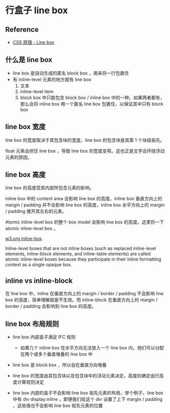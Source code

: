 # 行盒子 line box

## Reference

- [CSS 原理 - Line box](https://yachen168.github.io/article/LineBox.html)

## 什么是 line box

- line box 是自动生成的匿名 block box ，用来将一行包裹住
- 有 inline-level 元素的地方就有 line box
  1. 文本
  2. inline-level item
  3. block box 中只能包含 block box / inline box 中的一种。如果两者都有，那么会将 inline box 用一个匿名 line box 包裹住，以保证其中只有 block box

## line box 宽度

line box 的宽度取决于其包含块的宽度。line box 的包含块是其第 1 个块级祖先。

float 元素会挤压 line box ，导致 line box 的宽度变窄。这也正是文字会环绕浮动元素的原因。

## line box 高度

line box 的高度受其内部所包含元素的影响。

inline box 中的 content area 会影响 line box 的高度。inline box 垂直方向上的 margin / padding 并不会影响 line box 的高度，inline box 水平方向上的 margin / padding 推开其左右的元素。

Atomic inline-level box 的整个 box model 会影响 line box 的高度。这里将一下 atomic inline-level box 。

[w3.org inline-box](https://www.w3.org/TR/CSS21/visuren.html#inline-boxes)

Inline-level boxes that are not inline boxes (such as replaced inline-level elements, inline-block elements, and inline-table elements) are called atomic inline-level boxes because they participate in their inline formatting context as a single opaque box.

## inline vs inline-block

在 line box 中，inline 在垂直方向上的 margin / border / padding 不会影响 line box 的高度，简单理解就是不生效。而 inline-block 在垂直方向上的 margin / border / padding 会影响到 line box 的高度。

## line box 布局规则

- line box 内部盒子满足 IFC 规则
  - 如果几个 inline box 在水平方向无法放入一个 line box 内，他们可以分配在两个或多个垂直堆叠的 line box 中
- line box 是 block box ，所以会在垂直方向堆叠
- line box 的宽度由其包含块以及包含块中的浮动元素决定，高度的确定由行高度计算规则决定

- line box 内部的盒子不会影响 line box 祖先元素的布局，举个例子，line box 中有 div display:inline ，即便我们给这个 div 设置了上下 margin / padding ，这些值也不会影响 line box 祖先元素的位置
